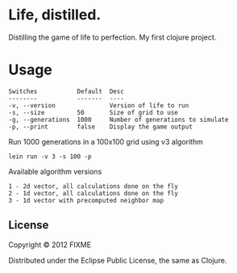# Life, distilled.

Distilling the game of life to perfection. My first clojure project.

# Usage

    Switches           Default  Desc
    --------           -------  ----
    -v, --version               Version of life to run
    -s, --size         50       Size of grid to use
    -g, --generations  1000     Number of generations to simulate
    -p, --print        false    Display the game output

Run 1000 generations in a 100x100 grid using v3 algorithm

    lein run -v 3 -s 100 -p

Available algorithm versions

    1 - 2d vector, all calculations done on the fly
    2 - 1d vector, all calculations done on the fly
    3 - 1d vector with precomputed neighbor map

## License

Copyright © 2012 FIXME

Distributed under the Eclipse Public License, the same as Clojure.
